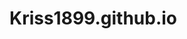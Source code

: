 # Kriss1899.github.io
<!DOCTYPE html>
<html lang="en">
  <head>
    <meta charset="UTF-8" />
    <meta http-equiv="X-UA-Compatible" content="IE=edge" />
    <meta name="viewport" content="width=device-width, initial-scale=1.0" />
    <link
      href="https://cdn.jsdelivr.net/npm/bootstrap@5.3.0-alpha1/dist/css/bootstrap.min.css"
      rel="stylesheet"
      integrity="sha384-GLhlTQ8iRABdZLl6O3oVMWSktQOp6b7In1Zl3/Jr59b6EGGoI1aFkw7cmDA6j6gD"
      crossorigin="anonymous"
    />
    <style>
      .banner {
        height: 93vh;
        background: linear-gradient(rgba(0, 0, 0, 0.4), rgba(0, 0, 0, 0.4)),
          url(bg-web.avif);
        background-size: cover;
        background-position: center;
        background-repeat: no-repeat;
      }

      .banner-content {
        height: 100%;
        color: #fff;
        display: flex;
        justify-content: center;
        align-items: center;
      }

      .carousel-content {
        background-color: #212529;
        color: #fff;
      }
    </style>
    <title>LATIHAN BOOTSTRAP</title>
  </head>
  <body>
    <!-- Navbar -->
    <nav class="navbar navbar-expand-lg navbar-dark bg-dark sticky-top">
      <div class="container-fluid">
        <a class="navbar-brand me-5" href="#">Krisna Ardiansah</a>
        <button
          class="navbar-toggler"
          type="button"
          data-bs-toggle="collapse"
          data-bs-target="#navbarSupportedContent"
          aria-controls="navbarSupportedContent"
          aria-expanded="false"
          aria-label="Toggle navigation"
        >
          <span class="navbar-toggler-icon"></span>
        </button>
        <div class="collapse navbar-collapse" id="navbarSupportedContent">
          <ul class="navbar-nav me-auto mb-2 mb-lg-0">
            <li class="nav-item">
              <a class="nav-link" aria-current="page" href="#">Home</a>
            </li>
            <li class="nav-item">
              <a class="nav-link" href="#product">Product</a>
            </li>
            <li class="nav-item">
              <a class="nav-link" href="#about">About</a>
            </li>
            <li class="nav-item dropdown">
              <a
                class="nav-link dropdown-toggle"
                href="#"
                role="button"
                data-bs-toggle="dropdown"
                aria-expanded="false"
              >
                Dropdown
              </a>
              <ul class="dropdown-menu">
                <li><a class="dropdown-item" href="#">Action</a></li>
                <li><a class="dropdown-item" href="#">Another action</a></li>
                <li><hr class="dropdown-divider" /></li>
                <li>
                  <a class="dropdown-item" href="#">Something else here</a>
                </li>
              </ul>
            </li>
          </ul>
          <form class="d-flex" role="search">
            <input
              class="form-control me-4"
              type="search"
              placeholder="Search"
              aria-label="Search"
            />
            <button class="btn btn-outline-success" type="submit">
              Search
            </button>
          </form>
        </div>
      </div>
    </nav>
    <!-- Enf Of Navbar -->

    <!-- Header -->
    <div class="container-fluid banner">
      <div class="container banner-content col-lg-6">
        <div class="text-center">
          <p class="fs-1">Selamat Datang Di Great Bakery</p>
          <p class="d-none d-sm-block">
            Lorem, ipsum dolor sit amet consectetur adipisicing elit. Vitae,
            voluptatibus. Nemo animi quidem ullam dolor, impedit ea voluptas
            exercitationem dicta?
          </p>
          <button
            class="btn btn-outline-light btn-lg mt-5"
            data-bs-toggle="modal"
            data-bs-target="#staticBackdrop"
          >
            Reservasi
          </button>
        </div>
      </div>
    </div>
    <!-- Modal -->
    <div
      class="modal fade"
      id="staticBackdrop"
      data-bs-backdrop="static"
      data-bs-keyboard="false"
      tabindex="-1"
      aria-labelledby="staticBackdropLabel"
      aria-hidden="true"
    >
      <div class="modal-dialog modal-dialog-centered">
        <div class="modal-content">
          <div class="modal-header">
            <h1 class="modal-title fs-5" id="staticBackdropLabel">
              Formulir Reservasi
            </h1>
            <button
              type="button"
              class="btn-close"
              data-bs-dismiss="modal"
              aria-label="Close"
            ></button>
          </div>
          <div class="modal-body">
            <form>
              <div class="mb-2">
                <label for="nama" class="form-label">Nama</label>
                <input type="text" id="nama" class="form-control" />
              </div>
              <div class="mb-2">
                <label for="hanpdhone" class="form-label">No. Handphone</label>
                <input type="text" id="hanpdhone" class="form-control" />
              </div>
              <div class="mb-2">
                <label for="tanggal" class="form-label"
                  >Tanggla Reservasi</label
                >
                <input type="date" id="tanggal" class="form-control" />
              </div>
              <div class="mb-2">
                <label for="jam" class="form-label">Jam</label>
                <input type="time" id="jam" class="form-control" />
              </div>
              <div class="mb-2">
                <label for="jumlah" class="form-label">Jumlah Orang</label>
                <input type="number" id="jumlah" class="form-control" />
              </div>
            </form>
          </div>
          <div class="modal-footer">
            <button
              type="button"
              class="btn btn-danger"
              data-bs-dismiss="modal"
            >
              TUTUP
            </button>
            <button type="button" class="btn btn-primary">KIRIM</button>
          </div>
        </div>
      </div>
    </div>
    <!-- End Of Header -->

    <!-- Acordion -->
    <div class="mt-5 mb-0 container col-md-8 col-lg-10">
      <h2 id="about" class="text-center text-capitalize mb-5">
        kenapa harus belanja di great bakery
      </h2>
      <div class="accordion accordion-flush" id="accordionFlushExample">
        <div class="accordion-item">
          <h2 class="accordion-header" id="flush-headingOne">
            <button
              class="accordion-button collapsed"
              type="button"
              data-bs-toggle="collapse"
              data-bs-target="#flush-collapseOne"
              aria-expanded="false"
              aria-controls="flush-collapseOne"
            >
              Harga Terjangkau
            </button>
          </h2>
          <div
            id="flush-collapseOne"
            class="accordion-collapse collapse"
            aria-labelledby="flush-headingOne"
          >
            <div class="accordion-body">
              Lorem ipsum dolor sit, amet consectetur adipisicing elit.
              Dignissimos odio nesciunt earum, maiores quos quam tempore
              corporis distinctio! Incidunt earum dolorem non blanditiis culpa
              ab! Quod doloremque velit porro eveniet. Officiis, dolorum vel
              amet tempora quibusdam autem maxime praesentium iure aliquam unde
              numquam doloribus, necessitatibus earum. Iure nesciunt nemo ullam.
            </div>
          </div>
        </div>
        <div class="accordion-item">
          <h2 class="accordion-header" id="flush-headingTwo">
            <button
              class="accordion-button collapsed"
              type="button"
              data-bs-toggle="collapse"
              data-bs-target="#flush-collapseTwo"
              aria-expanded="false"
              aria-controls="flush-collapseTwo"
            >
              Fresh From Oven
            </button>
          </h2>
          <div
            id="flush-collapseTwo"
            class="accordion-collapse collapse"
            aria-labelledby="flush-headingTwo"
          >
            <div class="accordion-body">
              Lorem ipsum dolor sit amet consectetur adipisicing elit. Nostrum
              veniam quos error odit corrupti, est temporibus neque sed nulla
              adipisci vitae maxime nihil. Veritatis obcaecati odit voluptatem
              culpa beatae minus laboriosam! Alias dolores quia aliquam,
              laboriosam illum veniam reprehenderit. Ratione?
            </div>
          </div>
        </div>
        <div class="accordion-item">
          <h2 class="accordion-header" id="flush-headingThree">
            <button
              class="accordion-button collapsed"
              type="button"
              data-bs-toggle="collapse"
              data-bs-target="#flush-collapseThree"
              aria-expanded="false"
              aria-controls="flush-collapseThree"
            >
              Jaminan Uang kembali
            </button>
          </h2>
          <div
            id="flush-collapseThree"
            class="accordion-collapse collapse"
            aria-labelledby="flush-headingThree"
          >
            <div class="accordion-body">
              Lorem ipsum dolor sit amet consectetur adipisicing elit. Excepturi
              aspernatur rem eum odit laborum veritatis hic culpa. Sequi maiores
              quisquam, molestiae perferendis numquam blanditiis odit laboriosam
              corrupti praesentium repudiandae modi autem sunt nostrum maxime
              deleniti nesciunt dolorum voluptatem atque repellendus quos
              dignissimos velit. Odio ipsa aliquid veniam cum temporibus
              aspernatur asperiores ab nesciunt dolores sunt totam pariatur,
              quod praesentium harum!
            </div>
          </div>
        </div>
        <div class="accordion-item">
          <h2 class="accordion-header" id="flush-headingThree">
            <button
              class="accordion-button collapsed"
              type="button"
              data-bs-toggle="collapse"
              data-bs-target="#flush-collapseFour"
              aria-expanded="false"
              aria-controls="flush-collapseThree"
            >
              Cashback 30%
            </button>
          </h2>
          <div
            id="flush-collapseFour"
            class="accordion-collapse collapse"
            aria-labelledby="flush-headingThree"
          >
            <div class="accordion-body">
              Lorem ipsum dolor sit amet consectetur adipisicing elit. Excepturi
              aspernatur rem eum odit laborum veritatis hic culpa. Sequi maiores
              quisquam, molestiae perferendis numquam blanditiis odit laboriosam
              corrupti praesentium repudiandae modi autem sunt nostrum maxime
              deleniti nesciunt dolorum voluptatem atque repellendus quos
              dignissimos velit. Odio ipsa aliquid veniam cum temporibus
              aspernatur asperiores ab nesciunt dolores sunt totam pariatur,
              quod praesentium harum!
            </div>
          </div>
        </div>
      </div>
    </div>
    <!-- End fo accordion -->

    <!-- Carousel -->
    <div id="product" class="container-fluid carousel-content">
      <h2 class="text-center pt-5">Product Terbaik Kami</h2>
      <div class="container py-5">
        <div id="carouselExample" class="carousel slide col-lg-8 offset-lg-2">
          <div class="carousel-indicators">
            <button
              type="button"
              data-bs-target="#carouselExampleIndicators"
              data-bs-slide-to="0"
              class="active"
              aria-current="true"
              aria-label="Slide 1"
            ></button>
            <button
              type="button"
              data-bs-target="#carouselExampleIndicators"
              data-bs-slide-to="1"
              aria-label="Slide 2"
            ></button>
            <button
              type="button"
              data-bs-target="#carouselExampleIndicators"
              data-bs-slide-to="2"
              aria-label="Slide 3"
            ></button>
          </div>
          <div class="carousel-inner">
            <div class="carousel-item active">
              <img
                src="product/product-1.avif"
                class="d-block w-100"
                alt="..."
              />
              <div class="carousel-caption d-none d-md-block">
                <h5>Product 1</h5>
                <p>
                  Lorem ipsum dolor sit amet consectetur adipisicing elit.
                  Similique, molestiae? A voluptatum tempore quae obcaecati
                  autem, temporibus numquam ut repudiandae.
                </p>
              </div>
            </div>
            <div class="carousel-item">
              <img
                src="product/product-2.avif"
                class="d-block w-100"
                alt="..."
              />
              <div class="carousel-caption d-none d-md-block">
                <h5>Product 2</h5>
                <p>
                  Lorem ipsum dolor sit amet consectetur adipisicing elit.
                  Similique, molestiae? A voluptatum tempore quae obcaecati
                  autem, temporibus numquam ut repudiandae.
                </p>
              </div>
            </div>
            <div class="carousel-item">
              <img
                src="product/product-3.avif"
                class="d-block w-100"
                alt="..."
              />
              <div class="carousel-caption d-none d-md-block">
                <h5>Product 3</h5>
                <p>
                  Lorem ipsum dolor sit amet consectetur adipisicing elit.
                  Similique, molestiae? A voluptatum tempore quae obcaecati
                  autem, temporibus numquam ut repudiandae.
                </p>
              </div>
            </div>
          </div>
          <button
            class="carousel-control-prev"
            type="button"
            data-bs-target="#carouselExample"
            data-bs-slide="prev"
          >
            <span class="carousel-control-prev-icon" aria-hidden="true"></span>
            <span class="visually-hidden">Previous</span>
          </button>
          <button
            class="carousel-control-next"
            type="button"
            data-bs-target="#carouselExample"
            data-bs-slide="next"
          >
            <span class="carousel-control-next-icon" aria-hidden="true"></span>
            <span class="visually-hidden">Next</span>
          </button>
        </div>
      </div>
    </div>
    <!-- End Of Carouse -->

    <!-- Bootstrap Image -->
    <div class="container-fluid py-5" style="background-color: #ddd">
      <div class="container">
        <h2 class="text-center">Produk Terlaris</h2>
        <div class="col-lg-6 col-md-8 d-block mx-auto mt-5">
          <img src="product/Terlaris-1.avif" class="img-fluid img-thumbnail" />
        </div>
      </div>
    </div>
    <!-- End of Bootstrap Image -->

    <!-- Block Quote -->
    <div class="container-fluid py-5 bg-dark text-light">
      <div class="container">
        <h2 class="text-center mb-5">Apa Kata Customer Kami</h2>

        <div class="col-12 mb-4">
          <figure class="text-center text-md-start">
            <blockquote class="blockquote">
              <p>
                Lorem ipsum dolor sit amet, consectetur adipisicing elit. Rem
                modi quia.
              </p>
            </blockquote>
            <figcaption class="blockquote-footer">Maria Soya</figcaption>
          </figure>

          <div class="col-12 mb-4">
            <figure class="text-center text-md-end">
              <blockquote class="blockquote">
                <p>
                  Lorem ipsum dolor sit amet, consectetur adipisicing elit. Rem
                  modi quia.
                </p>
              </blockquote>
              <figcaption class="blockquote-footer">Iron Man</figcaption>
            </figure>
          </div>

          <div class="col-12 mb-4">
            <figure class="text-center text-md-start">
              <blockquote class="blockquote">
                <p>
                  Lorem ipsum dolor sit amet, consectetur adipisicing elit. Rem
                  modi quia.
                </p>
              </blockquote>
              <figcaption class="blockquote-footer">Captain America</figcaption>
            </figure>
          </div>

          <div class="col-12 mb-4">
            <figure class="text-center text-md-end">
              <blockquote class="blockquote">
                <p>
                  Lorem ipsum dolor sit amet, consectetur adipisicing elit. Rem
                  modi quia.
                </p>
              </blockquote>
              <figcaption class="blockquote-footer">Spiderman</figcaption>
            </figure>
          </div>
        </div>
      </div>
    </div>
    <!-- End of Block Quote -->

    <!-- Card -->
    <div class="container-fluid py-5">
      <div class="container">
        <h2 class="text-center mb-5">Produk Kami</h2>

        <div class="col-12">
          <div class="row">
            <div class="col-lg-3 mb-5">
              <div class="list-group list-group-flush">
                <a
                  href="#"
                  class="list-group-item d-flex justify-content-between align-items-center"
                  >Product 1
                  <span class="badge bg-primary rounded-pill">2</span>
                </a>

                <a
                  href="#"
                  class="list-group-item d-flex justify-content-between align-items-center"
                  >Product 2
                  <span class="badge bg-primary rounded-pill">18</span>
                </a>
                <a
                  href="#"
                  class="list-group-item d-flex justify-content-between align-items-center"
                  >Product 3
                  <span class="badge bg-primary rounded-pill">9</span>
                </a>
                <a
                  href="#"
                  class="list-group-item d-flex justify-content-between align-items-center"
                  >Product 4
                  <span class="badge bg-primary rounded-pill">6</span>
                </a>
              </div>
            </div>

            <!-- Product -->
            <div class="col-lg-9">
              <div class="row">
                <div class="col-12 col-md-6 col-lg-3 mb-3">
                  <div class="card text-center">
                    <img
                      src="product/product-1.avif"
                      class="card-img-top"
                      alt="..."
                    />
                    <div class="card-body">
                      <h5 class="card-title text-center">Product 1</h5>
                      <p class="card-text">
                        Lorem, ipsum dolor sit amet consectetur adipisicing
                        elit. Veniam cumque nam, nulla tempora!
                      </p>
                      <div class="dropstart">
                        <button
                          data-bs-toggle="dropdown"
                          type="button"
                          class="btn btn-success btn-lg"
                        >
                          LIHAT
                        </button>
                        <ul class="dropdown-menu dropdown-menu-dark">
                          <li>
                            <a class="dropdown-item" href="#">Lihat Detail</a>
                          </li>
                          <li><hr class="dropdown-divider" /></li>
                          <li>
                            <a class="dropdown-item" href="#">Beli</a>
                          </li>
                        </ul>
                      </div>
                    </div>
                  </div>
                </div>

                <div class="col-12 col-md-6 col-lg-3 mb-3">
                  <div class="card text-center">
                    <img
                      src="product/product-2.avif"
                      class="card-img-top"
                      alt="..."
                    />
                    <div class="card-body">
                      <h5 class="card-title text-center">Product 2</h5>
                      <p class="card-text">
                        Lorem, ipsum dolor sit amet consectetur adipisicing
                        elit. Veniam cumque nam, nulla tempora!
                      </p>
                      <button
                        data-bs-toggle="dropdown"
                        type="button"
                        class="btn btn-success btn-lg"
                      >
                        LIHAT
                      </button>
                    </div>
                  </div>
                </div>

                <div class="col-12 col-md-6 col-lg-3 mb-3">
                  <div class="card text-center">
                    <img
                      src="product/product-3.avif"
                      class="card-img-top"
                      alt="..."
                    />
                    <div class="card-body">
                      <h5 class="card-title text-center">Product 3</h5>
                      <p class="card-text">
                        Lorem, ipsum dolor sit amet consectetur adipisicing
                        elit. Veniam cumque nam, nulla temporae!
                      </p>
                      <button
                        data-bs-toggle="dropdown"
                        type="button"
                        class="btn btn-success btn-lg"
                      >
                        LIHAT
                      </button>
                    </div>
                  </div>
                </div>

                <div class="col-12 col-md-6 col-lg-3 mb-3">
                  <div class="card text-center">
                    <img
                      src="product/Terlaris-1.avif"
                      class="card-img-top"
                      alt="..."
                    />
                    <div class="card-body">
                      <h5 class="card-title text-center">Product 4</h5>
                      <p class="card-text">
                        Lorem, ipsum dolor sit amet consectetur adipisicing
                        elit. Veniam cumque nam, nulla tempora!
                      </p>
                      <button
                        data-bs-toggle="dropdown"
                        type="button"
                        class="btn btn-success btn-lg"
                      >
                        LIHAT
                      </button>
                    </div>
                  </div>
                </div>
              </div>
            </div>
            <!-- End of Product -->
          </div>
        </div>
      </div>
    </div>
    <!-- End of Card -->

    <!-- Table -->
    <div class="container-fluid py-5">
      <div class="container col-md-10">
        <h2 class="text-center mb-5">
          Customer Beruntung Minggu Ini
          <a
            tabindex="0"
            data-bs-trigger="focus"
            type="button"
            class="btn btn-link"
            data-bs-container="body"
            data-bs-toggle="popover"
            data-bs-placement="top"
            title="Information"
            data-bs-content="Pengundian di lakukan setiap jum'at jam 16::00"
          >
            ?
          </a>
        </h2>

        <div class="table-responsive">
          <table class="table table-striped border-dark table-bordered">
            <thead class="bg-dark text-light">
              <tr>
                <th scope="col">No</th>
                <th scope="col">Nama</th>
                <th scope="col">No. Handphone</th>
                <th scope="col">Tangal Pembelian</th>
                <th scope="col">No. Struck</th>
                <th scope="col">No. Undian</th>
                <th scope="col">Hadiah</th>
              </tr>
            </thead>
            <tbody>
              <tr>
                <th scope="row">1</th>
                <td>Mark</td>
                <td>0856xxxxxx</td>
                <td>12-jully-2022</td>
                <td>00897878</td>
                <td>534</td>
                <td>Paket Hemat 20Rb</td>
              </tr>
              <tr>
                <th scope="row">2</th>
                <td>Cristiano</td>
                <td>0213xxxxxx</td>
                <td>18-Agustus-2022</td>
                <td>00897878</td>
                <td>534</td>
                <td>Paket Hemat 20Rb</td>
              </tr>
              <tr>
                <th scope="row">3</th>
                <td>Mark</td>
                <td>0856xxxxxx</td>
                <td>12-jully-2022</td>
                <td>00897878</td>
                <td>534</td>
                <td>Paket Hemat 20Rb</td>
              </tr>
              <tr>
                <th scope="row">4</th>
                <td>Mark</td>
                <td>0856xxxxxx</td>
                <td>12-jully-2022</td>
                <td>00897878</td>
                <td>534</td>
                <td>Paket Hemat 20Rb</td>
              </tr>
              <tr>
                <th scope="row">5</th>
                <td>Mark</td>
                <td>0856xxxxxx</td>
                <td>12-jully-2022</td>
                <td>00897878</td>
                <td>534</td>
                <td>Paket Hemat 20Rb</td>
              </tr>
            </tbody>
          </table>
        </div>
      </div>
    </div>
    <!-- End Of Table -->

    <!-- Form -->
    <div class="container-fluid py-5 bg-dark text-light">
      <div class="container">
        <h2 class="text-center mb-4">Hubungi Kami</h2>

        <div class="offset-lg-2 col-lg-8">
          <div class="alert alert-success" id="myAlert">
            Formulir Berhasil Di kirim
          </div>

          <form>
            <div class="mb-3">
              <div class="row">
                <div class="col-lg-6">
                  <label class="form-label" for="nama">Nama Depan</label>
                  <input
                    type="text"
                    id="nama"
                    class="form-control"
                    autocomplete="off"
                  />
                </div>
                <div class="col-lg-6">
                  <label class="form-label" for="nama">Nama Belakang</label>
                  <input
                    type="text"
                    id="nama"
                    class="form-control"
                    autocomplete="off"
                  />
                </div>
              </div>
            </div>

            <div class="mb-3">
              <label for="username">username</label>
              <div class="input-group">
                <span class="input-group-text">@</span>
                <input type="text" class="form-control" />
              </div>
            </div>

            <div class="mb-3">
              <label class="form-label" for="email">Email</label>
              <input
                type="text"
                id="email"
                class="form-control"
                autocomplete="off"
              />
              <label class="from-text text-danger"
                >*Email anda tidak akan di sebarluaskan</label
              >
            </div>

            <div class="mb-3">
              <label class="form-label" for="tingkaturgensi"
                >Tingkat Urgensi</label
              >
              <select class="form-select" id="tingkaturgensi">
                <option value="penting">Penting</option>
                <option value="normal">Normal</option>
                <option value="tidak Penting">tidak Penting</option>
              </select>
            </div>

            <div class="mb-3 form-check">
              <input
                class="form-check-input"
                type="radio"
                id="komplain"
                name="kategori"
              />
              <label class="form-check-label" for="komplain">Komplain</label>
            </div>
            <div class="mb-3 form-check">
              <input
                class="form-check-input"
                type="radio"
                id="saran"
                name="kategori"
              />
              <label class="form-check-label" for="saran">Saran</label>
            </div>

            <div class="mb-3">
              <label class="form-label" for="deskripsi">Deskripsi</label>
              <textarea
                id="deskripsi"
                class="form-control"
                cols="30"
                rows="10"
              ></textarea>
            </div>

            <div class="mb-3">
              <a href="#" onclick="myFunction()" class="btn btn-primary w-100">
                kirim
              </a>
            </div>
          </form>
        </div>
      </div>
    </div>
    <!-- End Of Form -->

    <script
      src="https://cdn.jsdelivr.net/npm/bootstrap@5.3.0-alpha1/dist/js/bootstrap.bundle.min.js"
      integrity="sha384-w76AqPfDkMBDXo30jS1Sgez6pr3x5MlQ1ZAGC+nuZB+EYdgRZgiwxhTBTkF7CXvN"
      crossorigin="anonymous"
    ></script>
    <script>
      var popoverTriggerList = [].slice.call(
        document.querySelectorAll('[data-bs-toggle="popover"]')
      );
      var popoverList = popoverTriggerList.map(function (popoverTriggerEl) {
        return new bootstrap.Popover(popoverTriggerEl);
      });

      var myAlert = document.getElementById("myAlert");

      myAlert.style.display = "none";

      function myFunction() {
        myAlert.style.display = "block";
      }
    </script>
  </body>
</html>
